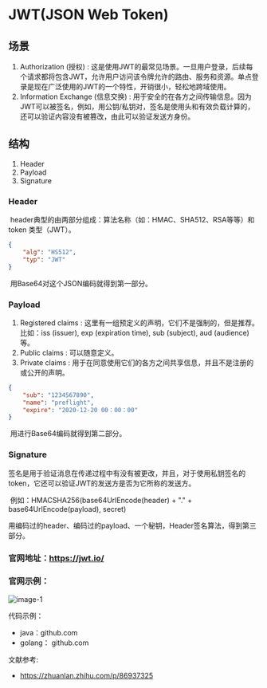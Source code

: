 # JWT(JSON Web Token)

## 场景

1. Authorization (授权) : 这是使用JWT的最常见场景。一旦用户登录，后续每个请求都将包含JWT，允许用户访问该令牌允许的路由、服务和资源。单点登录是现在广泛使用的JWT的一个特性，开销很小，轻松地跨域使用。
2. Information Exchange (信息交换) : 用于安全的在各方之间传输信息。因为JWT可以被签名，例如，用公钥/私钥对，签名是使用头和有效负载计算的，还可以验证内容没有被篡改，由此可以验证发送方身份。

## 结构

1. Header
2. Payload
3. Signature

### Header

​	header典型的由两部分组成：算法名称（如：HMAC、SHA512、RSA等等）和 token 类型（JWT）。

```json
{
    "alg": "HS512",
    "typ": "JWT"
}
```

​	用Base64对这个JSON编码就得到第一部分。

### Payload

1. Registered claims : 这里有一组预定义的声明，它们不是强制的，但是推荐。比如：iss (issuer), exp (expiration time), sub (subject), aud (audience)等。
2. Public claims : 可以随意定义。
3. Private claims : 用于在同意使用它们的各方之间共享信息，并且不是注册的或公开的声明。

```json
{
    "sub": "1234567890",
    "name": "preflight",
    "expire": "2020-12-20 00：00：00"
}
```

​	用进行Base64编码就得到第二部分。

### Signature

​	签名是用于验证消息在传递过程中有没有被更改，并且，对于使用私钥签名的token，它还可以验证JWT的发送方是否为它所称的发送方。

​	例如：HMACSHA256(base64UrlEncode(header) + "." + base64UrlEncode(payload), secret)

​	用编码过的header、编码过的payload、一个秘钥，Header签名算法，得到第三部分。

### 官网地址：https://jwt.io/

### 官网示例：

![image-1](http://preflight-gitbook.oss-cn-shenzhen.aliyuncs.com/resources/image-1.png)

代码示例：

- java：github.com
- golang： github.com

文献参考:

- https://zhuanlan.zhihu.com/p/86937325
